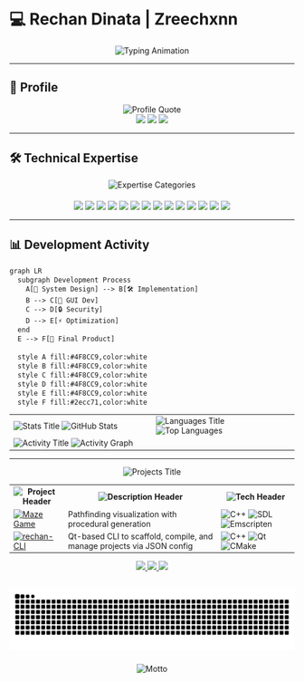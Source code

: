# 💻 Rechan Dinata | Zreechxnn

<div align="center">
  <img src="https://readme-typing-svg.demolab.com?font=Fira+Code&size=22&duration=3800&pause=800&color=4F8CC9&center=true&vCenter=true&width=700&lines=Learning+System+Development;Interested+in+Cryptography;Exploring+GUI+and+SDL;Still+Learning+Every+Day" alt="Typing Animation" />
</div>

---

## 👤 Profile

<div align="center">
  <img src="https://readme-typing-svg.demolab.com?font=Fira+Code&size=18&duration=3000&pause=1000&color=4F8CC9&center=true&vCenter=true&width=700&lines=Working+on+easy+to+use+desktop+interfaces.;Interested+in+applying+cryptography+and+GUI+design." alt="Profile Quote" />
</div>

<div align="center">
  <img src="https://img.shields.io/badge/Status-Available_for_Projects-brightgreen?style=flat&color=4F8CC9&logoWidth=30" height="28" />
  <img src="https://img.shields.io/badge/Focus-Systems_Programming-4F8CC9?style=flat&logoWidth=30" height="28" />
  <img src="https://img.shields.io/badge/Specialty-Desktop_GUI-4F8CC9?style=flat&logoWidth=30" height="28" />
</div>

---

## 🛠️ Technical Expertise

<div align="center">
  <img src="https://readme-typing-svg.demolab.com?font=Fira+Code&size=18&duration=3000&pause=1000&color=4F8CC9&center=true&vCenter=true&width=700&lines=Core+Technologies;Security+%26+Cryptography;Development+Tools;IoT+%26+Embedded" alt="Expertise Categories" />
</div>

<div align="center" style="margin-top:20px">
  <!-- Core Technologies -->
  <img src="https://img.shields.io/badge/C++-00599C?logo=c%2B%2B&logoColor=white&style=for-the-badge&logoWidth=30" height="40" />
  <img src="https://img.shields.io/badge/Python-3776AB?logo=python&logoColor=white&style=for-the-badge&logoWidth=30" height="40" />
  <img src="https://img.shields.io/badge/Java-007396?logo=openjdk&logoColor=white&style=for-the-badge&logoWidth=30" height="40" />
  <img src="https://img.shields.io/badge/SDL-000000?logo=sdl&logoColor=white&style=for-the-badge&logoWidth=30" height="40" />
  <img src="https://img.shields.io/badge/OpenCV-5C3EE8?logo=opencv&logoColor=white&style=for-the-badge&logoWidth=30" height="40" />
  
  <!-- Security & Cryptography -->
  <img src="https://img.shields.io/badge/OpenSSL-721412?logo=openssl&logoColor=white&style=for-the-badge&logoWidth=30" height="40" />
  <img src="https://img.shields.io/badge/Cryptography-4F8CC9?style=for-the-badge&logoWidth=30" height="40" />
  <img src="https://img.shields.io/badge/AES-4F8CC9?style=for-the-badge&logoWidth=30" height="40" />
  <img src="https://img.shields.io/badge/RSA-4F8CC9?style=for-the-badge&logoWidth=30" height="40" />
  
  <!-- Development Tools -->
  <img src="https://img.shields.io/badge/CMake-064F8C?logo=cmake&logoColor=white&style=for-the-badge&logoWidth=30" height="40" />
  <img src="https://img.shields.io/badge/Git-F05032?logo=git&logoColor=white&style=for-the-badge&logoWidth=30" height="40" />
  <img src="https://img.shields.io/badge/VS_Code-007ACC?logo=visualstudiocode&logoColor=white&style=for-the-badge&logoWidth=30" height="40" />
  
  <!-- IoT & Embedded -->
  <img src="https://img.shields.io/badge/Arduino-00979D?logo=arduino&logoColor=white&style=for-the-badge&logoWidth=30" height="40" />
  <img src="https://img.shields.io/badge/ESP32-000000?logo=espressif&logoColor=white&style=for-the-badge&logoWidth=30" height="40" />
</div>

--- 

## 📊 Development Activity

```mermaid
graph LR
  subgraph Development Process
    A[📐 System Design] --> B[🛠️ Implementation]
    B --> C[🎨 GUI Dev]
    C --> D[🔒 Security]
    D --> E[⚡ Optimization]
  end
  E --> F[🚀 Final Product]
  
  style A fill:#4F8CC9,color:white
  style B fill:#4F8CC9,color:white
  style C fill:#4F8CC9,color:white
  style D fill:#4F8CC9,color:white
  style E fill:#4F8CC9,color:white
  style F fill:#2ecc71,color:white
```
  
<table align="center"> <tr> <td width="50%"> <img src="https://readme-typing-svg.demolab.com?font=Fira+Code&size=14&duration=3000&pause=1000&color=4F8CC9&center=true&vCenter=true&width=350&lines=GitHub+Statistics" alt="Stats Title" /> <img src="https://github-readme-stats.vercel.app/api?username=Zreechxnn&show_icons=true&theme=github_dark&hide_border=true&bg_color=00000000&title_color=4F8CC9&text_color=9f9f9f&include_all_commits=true&count_private=true" alt="GitHub Stats" /> </td> <td width="50%"> <img src="https://readme-typing-svg.demolab.com?font=Fira+Code&size=14&duration=3000&pause=1000&color=4F8CC9&center=true&vCenter=true&width=350&lines=Top+Languages" alt="Languages Title" /> <img src="https://github-readme-stats.vercel.app/api/top-langs/?username=Zreechxnn&layout=compact&theme=github_dark&hide_border=true&bg_color=00000000&title_color=4F8CC9&text_color=9f9f9f&langs_count=6" alt="Top Languages" /> </td> </tr> <tr> <td colspan="2"> <img src="https://readme-typing-svg.demolab.com?font=Fira+Code&size=14&duration=3000&pause=1000&color=4F8CC9&center=true&vCenter=true&width=700&lines=Development+Activity" alt="Activity Title" /> <img src="https://github-readme-activity-graph.vercel.app/graph?username=Zreechxnn&theme=github-dark&hide_border=true&area=true&custom_title=Development+Activity&radius=16&color=4F8CC9&bg_color=00000000" alt="Activity Graph" /> </td> </tr> </table>

---

<div align="center"> <img src="https://readme-typing-svg.demolab.com?font=Fira+Code&size=18&duration=3000&pause=1000&color=4F8CC9&center=true&vCenter=true&width=700&lines=CurentProject" alt="Projects Title" /> </div>
<table align="center"> 
  <tr> 
    <th><img src="https://readme-typing-svg.demolab.com?font=Fira+Code&size=14&duration=2500&pause=500&color=4F8CC9&center=true&vCenter=true&width=150&lines=Project" alt="Project Header" /></th> 
    <th><img src="https://readme-typing-svg.demolab.com?font=Fira+Code&size=14&duration=2500&pause=500&color=4F8CC9&center=true&vCenter=true&width=300&lines=Description" alt="Description Header" /></th> 
    <th><img src="https://readme-typing-svg.demolab.com?font=Fira+Code&size=14&duration=2500&pause=500&color=4F8CC9&center=true&vCenter=true&width=250&lines=Technologies" alt="Tech Header" /></th> 
  </tr> 
  <tr> 
    <td>
      <a href="https://zreechxnn.github.io/maze-game/">
        <img src="https://img.shields.io/badge/🧩_Maze_Game-4F8CC9?style=for-the-badge&logo=github&logoColor=white" alt="Maze Game" />
      </a>
    </td> 
    <td>Pathfinding visualization with procedural generation</td> 
    <td>
      <img src="https://img.shields.io/badge/C%2B%2B-00599C?style=flat-square&logo=cplusplus&logoColor=white" alt="C++" />
      <img src="https://img.shields.io/badge/SDL-8A2BE2?style=flat-square&logo=Simple%20DirectMedia%20Layer&logoColor=white" alt="SDL" />
      <img src="https://img.shields.io/badge/emscripten-EFD81D?style=flat-square&logo=javascript&logoColor=black" alt="Emscripten" />
    </td> 
  </tr> 
  <tr> 
    <td>
      <a href="https://github.com/Zreechxnn/rechan-cli">
        <img src="https://img.shields.io/badge/rechan_CLI-41CD52?style=for-the-badge&logo=terminal&logoColor=white" alt="rechan-CLI" />
      </a>
    </td> 
    <td>Qt-based CLI to scaffold, compile, and manage projects via JSON config</td> 
    <td>
      <img src="https://img.shields.io/badge/C%2B%2B-00599C?style=flat-square&logo=cplusplus&logoColor=white" alt="C++" />
      <img src="https://img.shields.io/badge/Qt-41CD52?style=flat-square&logo=qt&logoColor=white" alt="Qt" />
      <img src="https://img.shields.io/badge/CMake-064F8C?style=flat-square&logo=cmake&logoColor=white" alt="CMake" />
    </td> 
  </tr> 
</table>

<div align="center"> <a href="mailto:hoshikochan93@gmail.com"> <img src="https://img.shields.io/badge/Email-Contact_Me-D14836?style=for-the-badge&logo=gmail&logoColor=white" /> </a> <a href="https://www.linkedin.com/in/rechan-dinata-a80552278"> <img src="https://img.shields.io/badge/LinkedIn-Network-0A66C2?style=for-the-badge&logo=linkedin&logoColor=white" /> </a> <a href="https://github.com/Zreechxnn"> <img src="https://img.shields.io/badge/GitHub-Portfolio-181717?style=for-the-badge&logo=github&logoColor=white" /> </a> </div><div align="center" style="margin-top:30px"> <picture> <source media="(prefers-color-scheme: dark)" srcset="https://raw.githubusercontent.com/zreechxnn/zreechxnn/output/snake-dark.svg" /> <source media="(prefers-color-scheme: light)" srcset="https://raw.githubusercontent.com/zreechxnn/zreechxnn/output/snake.svg" /> <img alt="snake animation" src="https://raw.githubusercontent.com/zreechxnn/zreechxnn/output/snake.svg" /> </picture> </div><div align="center" style="margin-top:20px"> <img src="https://readme-typing-svg.demolab.com?font=Fira+Code&size=14&duration=3000&pause=1000&color=4F8CC9&center=true&vCenter=true&width=700&lines=Crafting+performant+systems+beyond+conventional+boundaries;Secure+by+design,+efficient+by+implementation" alt="Motto" /> </div>
